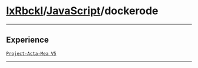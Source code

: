 # [lxRbckl](https://github.com/lxRbckl/lxRbckl/tree/main)/[JavaScript](https://github.com/lxRbckl/lxRbckl/tree/main/JavaScript)/dockerode

---



## Experience


[`Project-Acta-Mea V5`](https://github.com/lxRbckl/Project-Acta-Mea/blob/V5/README.md)




---